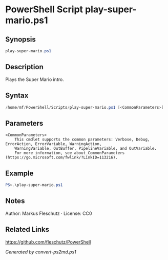 # PowerShell Script play-super-mario.ps1

## Synopsis
```powershell
play-super-mario.ps1
```

## Description
Plays the Super Mario intro.

## Syntax
```powershell
/home/mf/PowerShell/Scripts/play-super-mario.ps1 [<CommonParameters>]
```

## Parameters

```
<CommonParameters>
    This cmdlet supports the common parameters: Verbose, Debug, ErrorAction, ErrorVariable, WarningAction, 
    WarningVariable, OutBuffer, PipelineVariable, and OutVariable.
    For more information, see about_CommonParameters (https://go.microsoft.com/fwlink/?LinkID=113216).
```

## Example
```powershell
PS>.\play-super-mario.ps1
```


## Notes
Author: Markus Fleschutz · License: CC0

## Related Links
https://github.com/fleschutz/PowerShell

*Generated by convert-ps2md.ps1*
